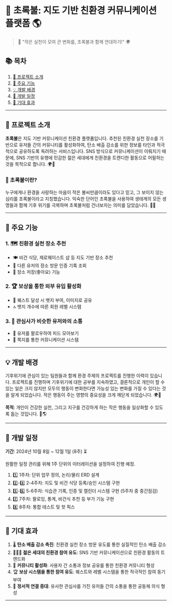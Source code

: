 # 🌿 초록불: 지도 기반 친환경 커뮤니케이션 플랫폼 🌎

> 🌱 "작은 실천이 모여 큰 변화를, 초록불과 함께 연대하기!" 🌍

## 📚 목차
1. [🎯 프로젝트 소개](#-프로젝트-소개)
2. [🔑 주요 기능](#-주요-기능)
3. [💡 개발 배경](#-개발-배경)
4. [📅 개발 일정](#-개발-일정)
5. [🌈 기대 효과](#-기대-효과)

---

## 🎯 프로젝트 소개

**초록불**은 지도 기반 커뮤니케이션 친환경 플랫폼입니다. 추천된 친환경 실천 장소를 기반으로 유저들 간의 커뮤니티를 활성화하여, 탄소 배출 감소를 위한 정보를 타인과 적극적으로 공유하도록 독려하는 서비스입니다. SNS 방식으로 커뮤니케이션이 이뤄지기 때문에, SNS 기반의 유행에 민감한 젊은 세대에게 친환경을 트렌디한 활동으로 어필하는 것을 목적으로 합니다. 🌍💚

### 🚦 초록불이란?

누구에게나 환경을 사랑하는 마음이 작은 불씨만큼이라도 있다고 믿고, 그 보이지 않는 심리를 초록불이라고 지칭했습니다. 익숙한 단어인 초록불을 사용하여 생태계의 모든 생명들과 함께 기후 위기를 극복하며 초록불처럼 건너보자는 의미를 담았습니다. 🌱🚸

---

## 🔑 주요 기능

### 1. 🗺️ 친환경 실천 장소 추천
- 🍽️ 비건 식당, 제로웨이스트 샵 등 지도 기반 장소 추천
- 📍 다른 유저의 장소 방문 인증 기록 조회
- 💖 장소 저장(좋아요) 기능

### 2. 🏆 보상을 통한 외부 유입 활성화
- 🎯 퀘스트 달성 시 뱃지 부여, 이미지로 공유
- 🔝 뱃지 개수에 따른 회원 레벨 시스템

### 3. 👥 관심사가 비슷한 유저와의 소통
- 🔔 유저를 팔로우하여 피드 모아보기
- 💌 쪽지를 통한 커뮤니케이션 시스템

---

## 💡 개발 배경

기후위기에 관심이 있는 팀원들과 함께 환경 주제의 프로젝트를 진행한 이력이 있습니다. 프로젝트를 진행하며 기후위기에 대한 공부를 지속하였고, 결론적으로 개인이 할 수 있는 일은 크지 않지만 모두의 행동이 변화한다면 가능성 있는 변화를 가질 수 있다는 것을 알게 되었습니다. 작은 행동이 주는 영향의 중요성을 크게 깨닫게 되었습니다. 🌍🔬

**목적**: 개인이 건강한 실천, 그리고 지구를 건강하게 하는 작은 행동을 일상화할 수 있도록 돕는 것입니다. 🌱🌎

---

## 📅 개발 일정

**기간**: 2024년 10월 8일 ~ 12월 1일 (8주) ⏳

원활한 일정 관리를 위해 1주 단위의 이터레이션을 설정하여 진행 예정.

1. 1️⃣ 1주차: 단위 업무 정의, 논리/물리 ERD 설계
2. 2️⃣-4️⃣ 2-4주차: 지도 및 비건 식당 등록/승인 시스템 구현
3. 5️⃣-6️⃣ 5-6주차: 식습관 기록, 인증 및 캘린더 시스템 구현 (5주차 중 중간점검)
4. 7️⃣ 7주차: 팔로잉, 통계, 비건식 추천 등 부가 기능 구현
5. 8️⃣ 8주차: 통합 테스트 및 핫 픽스

---

## 🌈 기대 효과

1. 🌡️ **탄소 배출 감소 촉진**: 친환경 실천 장소 방문 유도를 통한 실질적인 탄소 배출 감소
2. 🧑‍🤝‍🧑 **젊은 세대의 친환경 참여 유도**: SNS 기반 커뮤니케이션으로 친환경 활동의 트렌드화
3. 🤝 **커뮤니티 활성화**: 사용자 간 소통과 정보 공유를 통한 친환경 커뮤니티 형성
4. 🏆 **보상 시스템을 통한 참여 유도**: 퀘스트와 레벨 시스템을 통한 적극적인 참여 동기 부여
5. 💖 **정서적 연결 증대**: 유사한 관심사를 가진 유저들 간의 소통을 통한 공동체 의식 형성

---
